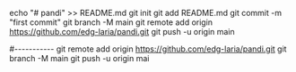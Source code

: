

echo "# pandi" >> README.md
git init
git add README.md
git commit -m "first commit"
git branch -M main
git remote add origin https://github.com/edg-laria/pandi.git
git push -u origin main


#-----------
git remote add origin https://github.com/edg-laria/pandi.git
git branch -M main
git push -u origin mai
